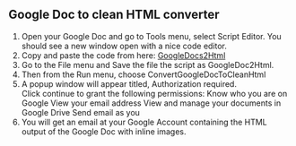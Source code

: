 ## Google Doc to clean HTML converter ##

 1. Open your Google Doc and go to Tools menu, select Script Editor. You
    should see a new window open with a nice code editor. 
 2. Copy and paste the code from here: [GoogleDocs2Html][1]
 3. Go to the File menu and Save the file the script as GoogleDoc2Html.
 4. Then from the Run menu, choose ConvertGoogleDocToCleanHtml
 5. A popup window will appear titled, Authorization required.  
    Click continue to grant the following permissions:
    Know who you are on Google
    View your email address
    View and manage your documents in Google Drive
    Send email as you
 6. You will get an email at your Google Account containing the HTML
    output of the Google Doc with inline images.

  [1]: https://raw.githubusercontent.com/oazabir/GoogleDoc2Html/master/code.js
